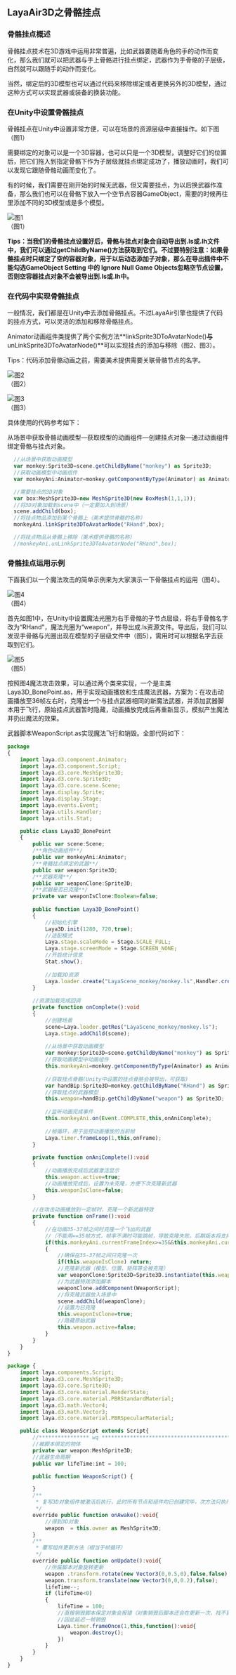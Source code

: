 ## LayaAir3D之骨骼挂点

### 骨骼挂点概述

骨骼挂点技术在3D游戏中运用非常普遍，比如武器要随着角色的手的动作而变化，那么我们就可以把武器与手上骨骼进行挂点绑定，武器作为手骨骼的子层级，自然就可以跟随手的动作而变化。

当然，绑定后的3D模型也可以通过代码来移除绑定或者更换另外的3D模型，通过这种方式可以实现武器或装备的换装功能。



### 在Unity中设置骨骼挂点

骨骼挂点在Unity中设置非常方便，可以在场景的资源层级中直接操作。如下图（图1）

需要绑定的对象可以是一个3D容器，也可以只是一个3D模型，调整好它们的位置后，把它们拖入到指定骨骼下作为子层级就挂点绑定成功了，播放动画时，我们可以发现它跟随骨骼动画而变化了。

有的时候，我们需要在刚开始的时候无武器，但又需要挂点，为以后换武器作准备，那么我们也可以在骨骼下放入一个空节点容器GameObject，需要的时候再往里添加不同的3D模型或是多个模型。

![图1](img/1.png)<br>（图1）

**Tips：当我们的骨骼挂点设置好后，骨骼与挂点对象会自动导出到.ls或.lh文件中，我们可以通过getChildByName()方法获取到它们。不过要特别注意：如果骨骼挂点时只绑定了空的容器对象，用于以后动态添加子对象，那么在导出插件中不能勾选GameObject Setting 中的 Ignore Null Game Objects忽略空节点设置，否则空容器挂点对象不会被导出到.ls或.lh中。**  



### 在代码中实现骨骼挂点

一般情况，我们都是在Unity中去添加骨骼挂点。不过LayaAir引擎也提供了代码的挂点方式，可以灵活的添加和移除骨骼挂点。

Animator动画组件类提供了两个实例方法**linkSprite3DToAvatarNode()**与**unLinkSprite3DToAvatarNode()**可以实现挂点的添加与移除（图2、图3）。

Tips：代码添加骨骼动画之前，需要美术提供需要关联骨骼节点的名字。

![图2](img/2.png)<br>（图2）

![图3](img/3.png)<br>（图3）

具体使用的代码参考如下：

从场景中获取骨骼动画模型—获取模型的动画组件—创建挂点对象—通过动画组件绑定骨骼与挂点对象。

```typescript
  //从场景中获取动画模型
  var monkey:Sprite3D=scene.getChildByName("monkey") as Sprite3D;
  //获取动画模型中动画组件
  var monkeyAni:Animator=monkey.getComponentByType(Animator) as Animator;

  //需要挂点的3D对象
  var box:MeshSprite3D=new MeshSprite3D(new BoxMesh(1,1,1));
  //将3D对象加载到scene中（一定要加入到场景）
  scene.addChild(box);
  //将挂点物品添加到某个骨骼上（美术提供骨骼的名称）
  monkeyAni.linkSprite3DToAvatarNode("RHand",box);

  //将挂点物品从骨骼上移除（美术提供骨骼的名称）
  //monkeyAni.unLinkSprite3DToAvatarNode("RHand",box);
```



### 骨骼挂点运用示例

下面我们以一个魔法攻击的简单示例来为大家演示一下骨骼挂点的运用（图4）。

![图4](img/4.gif)<br>（图4）

首先如图1中，在Unity中设置魔法光圈为右手骨骼的子节点层级，将右手骨骼名字改为“RHand”，魔法光圈为“weapon”，并导出成.ls资源文件。导出后，我们可以发现手骨骼与光圈出现在模型的子层级文件中（图5），需用时可以根据名字去获取到它们。

![图5](img/5.png)<br>（图5）

按照图4魔法攻击效果，可以通过两个类来实现，一个是主类Laya3D_BonePoint.as，用于实现动画播放和生成魔法武器，方案为：在攻击动画播放至36帧左右时，克隆出一个与挂点武器相同的新魔法武器，并添加武器脚本用于飞行，原始挂点武器暂时隐藏，动画播放完成后再重新显示，模拟产生魔法并扔出魔法的效果。

武器脚本WeaponScript.as实现魔法飞行和销毁。全部代码如下：

```typescript
package
{
	import laya.d3.component.Animator;
	import laya.d3.component.Script;
	import laya.d3.core.MeshSprite3D;
	import laya.d3.core.Sprite3D;
	import laya.d3.core.scene.Scene;
	import laya.display.Sprite;
	import laya.display.Stage;
	import laya.events.Event;
	import laya.utils.Handler;
	import laya.utils.Stat;

	public class Laya3D_BonePoint
	{
		public var scene:Scene;		
		/**角色动画组件**/	
		public var monkeyAni:Animator;
		/**骨骼挂点绑定的武器**/		
		public var weapon:Sprite3D;
		/**武器克隆**/	
		public var weaponClone:Sprite3D;
		/**武器是否已克隆**/
		private var weaponIsClone:Boolean=false; 		
		
		public function Laya3D_BonePoint()
		{
			//初始化引擎
			Laya3D.init(1280, 720,true);			
			//适配模式
			Laya.stage.scaleMode = Stage.SCALE_FULL;
			Laya.stage.screenMode = Stage.SCREEN_NONE;			
			//开启统计信息
			Stat.show();
			
			//加载3D资源
			Laya.loader.create("LayaScene_monkey/monkey.ls",Handler.create(this,onComplete));
		}
		
		//资源加载完成回调
		private function onComplete():void
		{
			//创建场景
			scene=Laya.loader.getRes("LayaScene_monkey/monkey.ls");
			Laya.stage.addChild(scene);
			
			//从场景中获取动画模型
			var monkey:Sprite3D=scene.getChildByName("monkey") as Sprite3D;
			//获取动画模型中动画组件
			this.monkeyAni=monkey.getComponentByType(Animator) as Animator;
			
			//获取挂点骨骼(Unity中设置的挂点骨胳会被导出，可获取)
			var handBip:Sprite3D=monkey.getChildByName("RHand") as Sprite3D;
			//获取挂点的武器模型
			this.weapon=handBip.getChildByName("weapon") as Sprite3D;
		 
			//监听动画完成事件
			this.monkeyAni.on(Event.COMPLETE,this,onAniComplete);
			
            //帧循环，用于监控动画播放的当前帧
			Laya.timer.frameLoop(1,this,onFrame);
		}
		
		private function onAniComplete():void
		{
			//动画播放完成后武器激活显示
			this.weapon.active=true;
			//动画播放完成后，设置为未克隆，方便下次克隆新武器
			this.weaponIsClone=false;
		}		
			
		//在攻击动画播放到一定帧时，克隆一个新武器特效
		private function onFrame():void
		{
			//在动画35-37帧之间时克隆一个飞出的武器
			//（不能用==35帧方式，帧率不满时可能跳帧，导致克隆失败。后期版本将支持帧标签事件，可解决此问题）
			if(this.monkeyAni.currentFrameIndex>=35&&this.monkeyAni.currentFrameIndex<=37)
			{
				//确保在35-37帧之间只克隆一次
				if(this.weaponIsClone) return;
				//克隆新武器（模型、位置、矩阵等全被克隆）
				var weaponClone:Sprite3D=Sprite3D.instantiate(this.weapon);
				//为武器特效添加脚本
				weaponClone.addComponent(WeaponScript);
				//将克隆武器放入场景中
				scene.addChild(weaponClone);				
				//设置为已克隆
				this.weaponIsClone=true;				
				//隐藏原始武器
				this.weapon.active=false;
			}
		}		
	}
}
```

```typescript
package {
	import laya.components.Script;
	import laya.d3.core.MeshSprite3D;
	import laya.d3.core.Sprite3D;
	import laya.d3.core.material.RenderState;
	import laya.d3.core.material.PBRStandardMaterial;
	import laya.d3.math.Vector4;
	import laya.d3.math.Vector3;
	import laya.d3.core.material.PBRSpecularMaterial;

	public class WeaponScript extends Script{
		//**************** wq *****************************************
        //被脚本绑定的物体
        private var weapon:MeshSprite3D;
        //武器生命周期
        public var lifeTime:int = 100;

		public function WeaponScript() {

        }
        /**
		 * 复写3D对象组件被激活后执行，此时所有节点和组件均已创建完毕，次方法只执行一次
		 */
        override public function onAwake():void{
            //得到3D对象
            weapon  = this.owner as MeshSprite3D;
        }
        /**
		 * 覆写组件更新方法（相当于帧循环）
		 */	
        override public function onUpdate():void{
            //所属脚本对象旋转更新
            weapon .transform.rotate(new Vector3(0,0.5,0),false,false);
            weapon.transform.translate(new Vector3(0,0,0.2),false);
            lifeTime--;
            if (lifeTime<0)
            {
                lifeTime = 100;
                //直接销毁脚本保定对象会报错（对象销毁后脚本还会在更新一次，找不到绑定对象会错误）
                //因此延迟一帧销毁
                Laya.timer.frameOnce(1,this,function():void{
                    weapon.destroy();
                })
            }
        }
    }
}
```